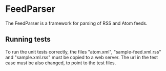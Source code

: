 # FeedParser
The FeedParser is a framework for parsing of RSS and Atom feeds.

## Running tests
To run the unit tests correctly, the files "atom.xml", "sample-feed.xml.rss" and "sample.xml.rss" must be copied to a web server. The url in the test case must be also changed, to point to the test files.

